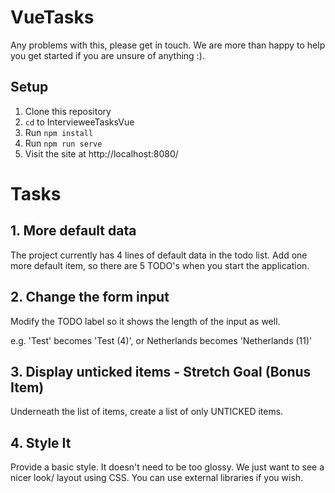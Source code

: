 # VueTasks

Any problems with this, please get in touch. We are more than happy to help you get started if you are unsure of anything :).

## Setup

1. Clone this repository
2. `cd` to IntervieweeTasksVue
3. Run `npm install`
3. Run `npm run serve`
4. Visit the site at http://localhost:8080/

# Tasks

## 1. More default data

The project currently has 4 lines of default data in the todo list. Add one more default item, so there are 5 TODO's when you start the application.

## 2. Change the form input

Modify the TODO label so it shows the length of the input as well. 

e.g. 'Test' becomes 'Test (4)', or Netherlands becomes 'Netherlands (11)'

## 3. Display unticked items - Stretch Goal (Bonus Item)

Underneath the list of items, create a list of only UNTICKED items.

## 4. Style It

Provide a basic style. It doesn't need to be too glossy. We just want to see a nicer look/ layout using CSS. You can use external libraries if you wish.







